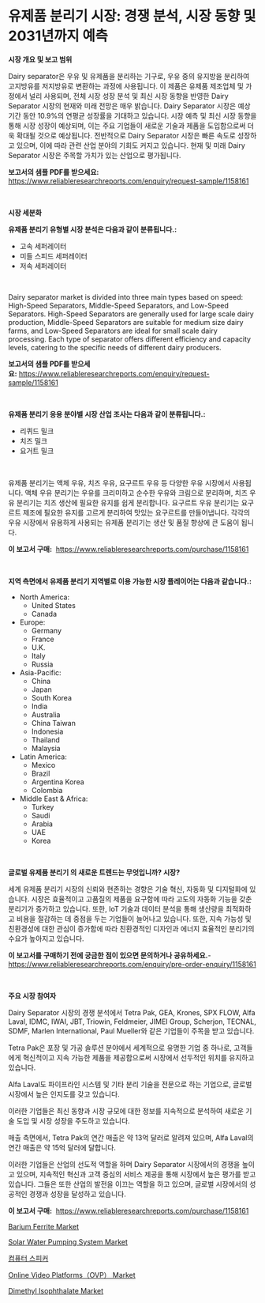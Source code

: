 <p><h1>유제품 분리기 시장: 경쟁 분석, 시장 동향 및 2031년까지 예측</h1></p><p><strong>시장 개요 및 보고 범위</strong></p>
<p><p>Dairy separator은 우유 및 유제품을 분리하는 기구로, 우유 중의 유지방을 분리하여 고지방유를 저지방유로 변환하는 과정에 사용됩니다. 이 제품은 유제품 제조업체 및 가정에서 널리 사용되며, 전체 시장 성장 분석 및 최신 시장 동향을 반영한 Dairy Separator 시장의 현재와 미래 전망은 매우 밝습니다. Dairy Separator 시장은 예상 기간 동안 10.9%의 연평균 성장률을 기대하고 있습니다. 시장 예측 및 최신 시장 동향을 통해 시장 성장이 예상되며, 이는 주요 기업들이 새로운 기술과 제품을 도입함으로써 더욱 확대될 것으로 예상됩니다. 전반적으로 Dairy Separator 시장은 빠른 속도로 성장하고 있으며, 이에 따라 관련 산업 분야의 기회도 커지고 있습니다. 현재 및 미래 Dairy Separator 시장은 주목할 가치가 있는 산업으로 평가됩니다.</p></p>
<p><strong>보고서의 샘플 PDF를 받으세요:</strong> <a href="https://www.reliableresearchreports.com/enquiry/request-sample/1158161">https://www.reliableresearchreports.com/enquiry/request-sample/1158161</a></p>
<p>&nbsp;</p>
<p><strong>시장 세분화</strong></p>
<p><strong>유제품 분리기 유형별 시장 분석은 다음과 같이 분류됩니다.:</strong></p>
<p><ul><li>고속 세퍼레이터</li><li>미들 스피드 세퍼레이터</li><li>저속 세퍼레이터</li></ul></p>
<p>&nbsp;</p>
<p><p>Dairy separator market is divided into three main types based on speed: High-Speed Separators, Middle-Speed Separators, and Low-Speed Separators. High-Speed Separators are generally used for large scale dairy production, Middle-Speed Separators are suitable for medium size dairy farms, and Low-Speed Separators are ideal for small scale dairy processing. Each type of separator offers different efficiency and capacity levels, catering to the specific needs of different dairy producers.</p></p>
<p><strong>보고서의 샘플 PDF를 받으세요:</strong>&nbsp;<a href="https://www.reliableresearchreports.com/enquiry/request-sample/1158161">https://www.reliableresearchreports.com/enquiry/request-sample/1158161</a></p>
<p>&nbsp;</p>
<p><strong> 유제품 분리기 응용 분야별 시장 산업 조사는 다음과 같이 분류됩니다.:</strong></p>
<p><ul><li>리퀴드 밀크</li><li>치즈 밀크</li><li>요거트 밀크</li></ul></p>
<p>&nbsp;</p>
<p><p>유제품 분리기는 액체 우유, 치즈 우유, 요구르트 우유 등 다양한 우유 시장에서 사용됩니다. 액체 우유 분리기는 우유를 크리미하고 순수한 우유와 크림으로 분리하며, 치즈 우유 분리기는 치즈 생산에 필요한 유지를 쉽게 분리합니다. 요구르트 우유 분리기는 요구르트 제조에 필요한 유지를 고르게 분리하여 맛있는 요구르트를 만들어냅니다. 각각의 우유 시장에서 유용하게 사용되는 유제품 분리기는 생산 및 품질 향상에 큰 도움이 됩니다.</p></p>
<p><strong>이 보고서 구매:</strong>&nbsp; <a href="https://www.reliableresearchreports.com/purchase/1158161">https://www.reliableresearchreports.com/purchase/1158161</a></p>
<p>&nbsp;</p>
<p><strong>지역 측면에서 유제품 분리기 지역별로 이용 가능한 시장 플레이어는 다음과 같습니다.:</strong></p>
<p><ul>
    <li>
        North America:
        <ul>
            <li>United States</li>
            <li>Canada</li>
        </ul>
    </li>
    <li>
        Europe:
        <ul>
            <li>Germany</li>
            <li>France</li>
            <li>U.K.</li>
            <li>Italy</li>
            <li>Russia</li>
        </ul>
    </li>
    <li>
        Asia-Pacific:
        <ul>
            <li>China</li>
            <li>Japan</li>
            <li>South Korea</li>
            <li>India</li>
            <li>Australia</li>
            <li>China Taiwan</li>
            <li>Indonesia</li>
            <li>Thailand</li>
            <li>Malaysia</li>
        </ul>
    </li>
    <li>
        Latin America:
        <ul>
            <li>Mexico</li>
            <li>Brazil</li>
            <li>Argentina Korea</li>
            <li>Colombia</li>
        </ul>
    </li>
    <li>
        Middle East & Africa:
        <ul>
            <li>Turkey</li>
            <li>Saudi</li>
            <li>Arabia</li>
            <li>UAE</li>
            <li>Korea</li>
        </ul>
    </li>
    </ul></p>
<p>&nbsp;</p>
<p><strong>글로벌 유제품 분리기 의 새로운 트렌드는 무엇입니까? 시장?</strong></p>
<p><p>세계 유제품 분리기 시장의 신뢰와 현존하는 경향은 기술 혁신, 자동화 및 디지털화에 있습니다. 시장은 효율적이고 고품질의 제품을 요구함에 따라 고도의 자동화 기능을 갖춘 분리기가 증가하고 있습니다. 또한, IoT 기술과 데이터 분석을 통해 생산량을 최적화하고 비용을 절감하는 데 중점을 두는 기업들이 늘어나고 있습니다. 또한, 지속 가능성 및 친환경성에 대한 관심이 증가함에 따라 친환경적인 디자인과 에너지 효율적인 분리기의 수요가 높아지고 있습니다.</p></p>
<p><strong>이 보고서를 구매하기 전에 궁금한 점이 있으면 문의하거나 공유하세요.</strong>- <a href="https://www.reliableresearchreports.com/enquiry/pre-order-enquiry/1158161">https://www.reliableresearchreports.com/enquiry/pre-order-enquiry/1158161</a></p>
<p>&nbsp;</p>
<p><strong>주요 시장 참여자</strong></p>
<p><p>Dairy Separator 시장의 경쟁 분석에서 Tetra Pak, GEA, Krones, SPX FLOW, Alfa Laval, IDMC, IWAI, JBT, Triowin, Feldmeier, JIMEI Group, Scherjon, TECNAL, SDMF, Marlen International, Paul Mueller와 같은 기업들이 주목을 받고 있습니다. </p><p>Tetra Pak은 포장 및 가공 솔루션 분야에서 세계적으로 유명한 기업 중 하나로, 고객들에게 혁신적이고 지속 가능한 제품을 제공함으로써 시장에서 선두적인 위치를 유지하고 있습니다. </p><p>Alfa Laval도 파이프라인 시스템 및 기타 분리 기술을 전문으로 하는 기업으로, 글로벌 시장에서 높은 인지도를 갖고 있습니다. </p><p>이러한 기업들은 최신 동향과 시장 규모에 대한 정보를 지속적으로 분석하여 새로운 기술 도입 및 시장 성장을 주도하고 있습니다.</p><p>매출 측면에서, Tetra Pak의 연간 매출은 약 13억 달러로 알려져 있으며, Alfa Laval의 연간 매출은 약 15억 달러에 달합니다.</p><p>이러한 기업들은 산업의 선도적 역할을 하며 Dairy Separator 시장에서의 경쟁을 높이고 있으며, 지속적인 혁신과 고객 중심의 서비스 제공을 통해 시장에서 높은 평가를 받고 있습니다. 그들은 또한 산업의 발전을 이끄는 역할을 하고 있으며, 글로벌 시장에서의 성공적인 경쟁과 성장을 달성하고 있습니다.</p></p>
<p><strong>이 보고서 구매:</strong>&nbsp;&nbsp;<a href="https://www.reliableresearchreports.com/purchase/1158161">https://www.reliableresearchreports.com/purchase/1158161</a></p>
<p><p><a href="https://artistic-helicopter-ca9.notion.site/Barium-Ferrite-Market-Research-Report-Unlocks-Analysis-on-the-Market-Financial-Status-Market-Size--7e4af4c1d2544174a46ec9ca581b5df3">Barium Ferrite Market</a></p><p><a href="https://view.publitas.com/reportprime-1/solar-water-pumping-system-market-research-report-provides-critical-insights-that-can-help-shape-business-development-and-investment-strategies/">Solar Water Pumping System Market</a></p><p><a href="https://github.com/vsckjg50460/Market-Research-Report-List-1/blob/main/7814329191181.md">컴퓨터 스피커</a></p><p><a href="https://view.publitas.com/reportprime-1/online-video-platforms-ovp-market-analysis-and-market-size-global-industry-overview-market-segmentation-and-forecast-2023-to-2030/">Online Video Platforms（OVP） Market</a></p><p><a href="https://github.com/ChiragRp1/Market-Research-Report-List-3/blob/main/dimethyl-isophthalate-market.md">Dimethyl Isophthalate Market</a></p></p>
